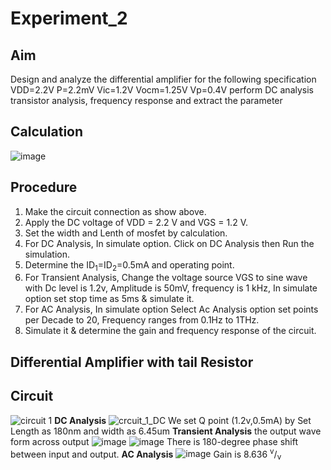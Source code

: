 # Experiment_2
## Aim
Design and analyze the differential amplifier for the following specification VDD=2.2V P=2.2mV Vic=1.2V
Vocm=1.25V Vp=0.4V perform DC analysis transistor analysis, frequency response and extract the parameter
## Calculation
![image](https://github.com/user-attachments/assets/3ef28bc6-a630-4de1-ad91-17f0bcd379d9)
## Procedure 
1.	Make the circuit connection as show above.
2.	Apply the DC voltage of VDD = 2.2 V and VGS = 1.2 V.
3.	Set the width and Lenth of mosfet by calculation.
4.	For DC Analysis, In simulate option. Click on DC Analysis then Run the simulation.
5.	Determine the ID<sub>1</sub>=ID<sub>2</sub>=0.5mA and operating point.
6.	For Transient Analysis, Change the voltage source VGS to sine wave with Dc level is 1.2v, Amplitude is 50mV, frequency is 1 kHz, In simulate option set stop time as 5ms & simulate it.
7.	For AC Analysis, In simulate option Select Ac Analysis option set points per Decade to 20, Frequency ranges from 0.1Hz to 1THz. 
8.	Simulate it & determine the gain and frequency response of the circuit.
## Differential Amplifier with tail Resistor
## Circuit
![circuit 1](https://github.com/user-attachments/assets/c3982eda-b3c6-48a6-bc8b-59be0e64fd3c)
**DC Analysis**
![crcuit_1_DC](https://github.com/user-attachments/assets/1a21842a-322c-485e-a748-c637332e9f5d)
We set Q point (1.2v,0.5mA) by Set Length as 180nm and width as 6.45um
**Transient Analysis**
the output wave form across output 
![image](https://github.com/user-attachments/assets/29e6e18f-0d64-4821-aecc-99bdf5500d0e)
![image](https://github.com/user-attachments/assets/7eda1a8d-d9df-4eeb-a574-fa5ec67924d7)
There is 180-degree phase shift between input and output.
**AC Analysis**
![image](https://github.com/user-attachments/assets/8d5ea834-e7c7-47c1-a1ee-bd811c444258)
Gain is 8.636 <sup>v</sup>/<sub>v</sub>

